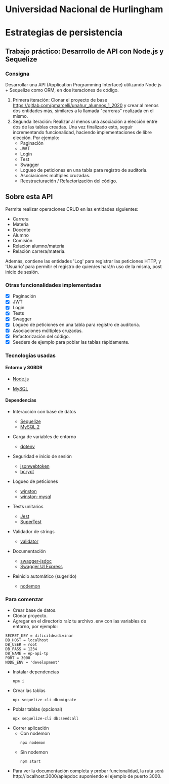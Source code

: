 # Universidad Nacional de Hurlingham 
# Estrategias de persistencia

## Trabajo práctico: Desarrollo de API con Node.js y Sequelize

### Consigna

Desarrollar una API (Application Programming Interface) utilizando Node.js + Sequelize como ORM, en dos iteraciones de código.
1. Primera iteración: Clonar el proyecto de base https://gitlab.com/pmarcelli/unahur_alumnos_1_2020 y crear al menos dos entidades más, similares a la llamada "carreras" realizada en el mismo.
2. Segunda iteración: Realizar al menos una asociación a elección entre dos de las tablas creadas. Una vez finalizado esto, seguir incrementando funcionalidad, haciendo implementaciones de libre elección. Por ejemplo:
    * Paginación
    * JWT
    * Login
    * Test
    * Swagger
    * Logueo de peticiones en una tabla para registro de auditoría.
    * Asociaciones múltiples cruzadas.
    * Reestructuración / Refactorización del código.

## Sobre esta API

 Permite realizar operaciones CRUD en las entidades siguientes:
 - Carrera
 - Materia
 - Docente
 - Alumno
 - Comisión
 - Relacion alumno/materia
 - Relación carrera/materia.
 
 Además, contiene las entidades 'Log' para registrar las peticiones HTTP, y 'Usuario' para permitir el registro de quien/es hará/n uso de la misma, post inicio de sesión.

### Otras funcionalidades implementadas

- [x] Paginación
- [x] JWT
- [x] Login
- [x] Tests
- [x] Swagger
- [x] Logueo de peticiones en una tabla para registro de auditoría.
- [x] Asociaciones múltiples cruzadas.
- [x] Refactorización del código.
- [x] Seeders de ejemplo para poblar las tablas rápidamente.

### Tecnologías usadas

#### Entorno y SGBDR

- [Node.js](https://nodejs.org/en/download)

- [MySQL](https://dev.mysql.com/downloads/mysql/)

#### Dependencias

- Interacción con base de datos
  - [Sequelize](https://github.com/sequelize/cli)
  - [MySQL 2](https://www.npmjs.com/package/mysql2)

- Carga de variables de entorno
  - [dotenv](https://www.npmjs.com/package/dotenv)

- Seguridad e inicio de sesión
  - [jsonwebtoken](https://www.npmjs.com/package/jsonwebtoken)
  - [bcrypt](https://www.npmjs.com/package/bcrypt)

- Logueo de peticiones
  - [winston](https://www.npmjs.com/package/winston)
  - [winston-mysql](https://www.npmjs.com/package/winston-mysql)

- Tests unitarios
  - [Jest](https://jestjs.io/es-ES/docs/getting-started)
  - [SuperTest](https://www.npmjs.com/package/supertest)

- Validador de strings
  - [validator](https://www.npmjs.com/package/validator)

- Documentación
  - [swagger-jsdoc](https://www.npmjs.com/package/swagger-jsdoc)
  - [Swagger UI Express](https://www.npmjs.com/package/swagger-ui-express)

- Reinicio automático (sugerido)
  - [nodemon](https://www.npmjs.com/package/nodemon) 

### Para comenzar
- Crear base de datos.
- Clonar proyecto.
- Agregar en el directorio raíz tu archivo .env con las variables de entorno, por ejemplo:
```
SECRET_KEY = dificildeadivinar
DB_HOST = localhost
DB_USER = root
DB_PASS = 1234
DB_NAME = ep-api-tp
PORT = 3000
NODE_ENV = 'development'
```
- Instalar dependencias
  ```
  npm i
  ```
- Crear las tablas
  ```
  npx sequelize-cli db:migrate
  ```
- Poblar tablas (opcional)
  ```
  npx sequelize-cli db:seed:all
  ```
- Correr aplicación
  - Con nodemon
    ```
    npx nodemon
    ```
  - Sin nodemon
    ```
    npm start
    ```
- Para ver la documentación completa y probar funcionalidad, la ruta será http://localhost:3000/apiepdoc suponiendo el ejemplo de puerto 3000.